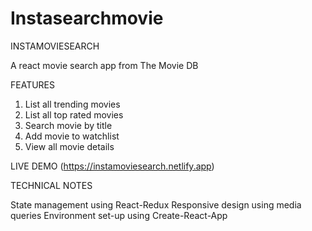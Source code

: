 # Instasearchmovie

INSTAMOVIESEARCH

A react movie search app from The Movie DB

FEATURES

1. List all trending movies
2. List all top rated movies
3. Search movie by title
4. Add movie to watchlist
5. View all movie details


LIVE DEMO
(https://instamoviesearch.netlify.app)

TECHNICAL NOTES

State management using React-Redux
Responsive design using media queries
Environment set-up using Create-React-App